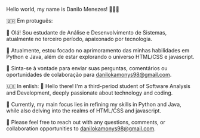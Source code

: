 Hello world, my name is Danilo Menezes! 🙋🏻‍♂️

🇧🇷 Em protuguês:

📖 Olá! Sou estudante de Análise e Desenvolvimento de Sistemas, atualmente no terceiro período, apaixonado por tecnologia.

💼 Atualmente, estou focado no aprimoramento das minhas habilidades em Python e Java, além de estar explorando o universo HTML/CSS e javascript.

📧 Sinta-se à vontade para enviar suas perguntas, comentários ou oportunidades de colaboração para danilokamonys98@gmail.com.

🇺🇸 In enlish:
📖 Hello there! I'm a third-period student of Software Analysis and Development, deeply passionate about technology and coding.

💼 Currently, my main focus lies in refining my skills in Python and Java, while also delving into the realms of HTML/CSS and javascript.

📧 Please feel free to reach out with any questions, comments, or collaboration opportunities to danilokamonys98@gmail.com.
<!---
DaniloMenezesXML/DaniloMenezesXML is a ✨ special ✨ repository because its `README.md` (this file) appears on your GitHub profile.
You can click the Preview link to take a look at your changes.
--->
